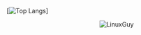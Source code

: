 




[![Top Langs](https://github-readme-stats.vercel.app/api/top-langs/?username=LinuxNerdBTW)]


<p align="center"> <img src="https://github-readme-stats.vercel.app/api?username=LinuxNerdBTW&show_icons=true&theme=gruvbox" alt="LinuxGuy" />
